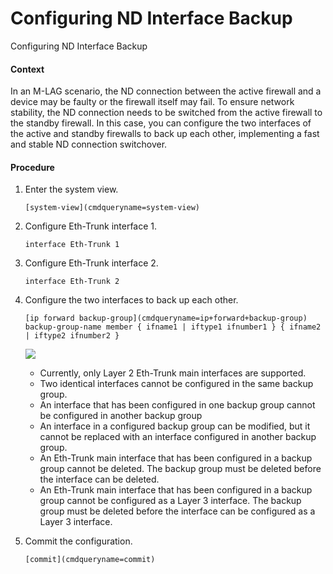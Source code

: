 Configuring ND Interface Backup
===============================

Configuring ND Interface Backup

#### Context

In an M-LAG scenario, the ND connection between the active firewall and a device may be faulty or the firewall itself may fail. To ensure network stability, the ND connection needs to be switched from the active firewall to the standby firewall. In this case, you can configure the two interfaces of the active and standby firewalls to back up each other, implementing a fast and stable ND connection switchover.


#### Procedure

1. Enter the system view.
   
   
   ```
   [system-view](cmdqueryname=system-view)
   ```
2. Configure Eth-Trunk interface 1.
   
   
   ```
   interface Eth-Trunk 1
   ```
3. Configure Eth-Trunk interface 2.
   
   
   ```
   interface Eth-Trunk 2
   ```
4. Configure the two interfaces to back up each other.
   
   
   ```
   [ip forward backup-group](cmdqueryname=ip+forward+backup-group) backup-group-name member { ifname1 | iftype1 ifnumber1 } { ifname2 | iftype2 ifnumber2 }
   ```
   ![](public_sys-resources/note_3.0-en-us.png) 
   * Currently, only Layer 2 Eth-Trunk main interfaces are supported.
   * Two identical interfaces cannot be configured in the same backup group.
   * An interface that has been configured in one backup group cannot be configured in another backup group
   * An interface in a configured backup group can be modified, but it cannot be replaced with an interface configured in another backup group.
   * An Eth-Trunk main interface that has been configured in a backup group cannot be deleted. The backup group must be deleted before the interface can be deleted.
   * An Eth-Trunk main interface that has been configured in a backup group cannot be configured as a Layer 3 interface. The backup group must be deleted before the interface can be configured as a Layer 3 interface.
5. Commit the configuration.
   
   
   ```
   [commit](cmdqueryname=commit)
   ```